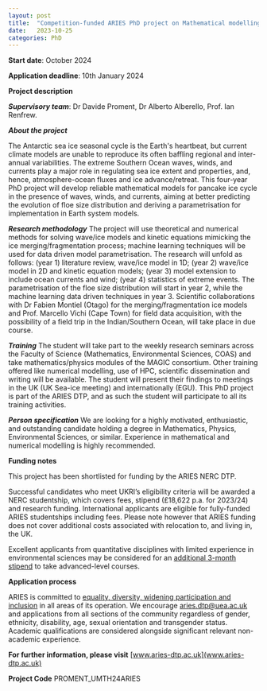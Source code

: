 ```yaml
---
layout: post
title:  "Competition-funded ARIES PhD project on Mathematical modelling of pancake ice cycles in presence of extreme wave events, winds, and currents"
date:   2023-10-25
categories: PhD
---
```

**Start date**:
October 2024

**Application deadline**:
10th January 2024


**Project description**

***Supervisory team***: Dr Davide Proment, Dr Alberto Alberello, Prof. Ian Renfrew.

***About the project***

The Antarctic sea ice seasonal cycle is the Earth's heartbeat, but current climate models are unable to reproduce its often baffling regional and inter-annual variabilities. 
The extreme Southern Ocean waves, winds, and currents play a major role in regulating sea ice extent and properties, and, hence, atmosphere-ocean fluxes and ice advance/retreat. 
This four-year PhD project will develop reliable mathematical models for pancake ice cycle in the presence of waves, winds, and currents, aiming at better predicting the evolution of floe size distribution and deriving a parametrisation for implementation in Earth system models.

***Research methodology***
The project will use theoretical and numerical methods for solving wave/ice models and kinetic equations mimicking the ice merging/fragmentation process; machine learning techniques will be used for data driven model parametrisation. 
The research will unfold as follows: (year 1) literature review, wave/ice model in 1D; (year 2) wave/ice model in 2D and kinetic equation models; (year 3) model extension to include ocean currents and wind; (year 4) statistics of extreme events. 
The parametrisation of the floe size distribution will start in year 2, while the machine learning data driven techniques in year 3. 
Scientific collaborations with Dr Fabien Montiel (Otago) for the merging/fragmentation ice models and Prof. Marcello Vichi (Cape Town) for field data acquisition, with the possibility of a field trip in the Indian/Southern Ocean, will take place in due course.

***Training***
The student will take part to the weekly research seminars across the Faculty of Science (Mathematics, Environmental Sciences, COAS) and take mathematics/physics modules of the MAGIC consortium. 
Other training offered like numerical modelling, use of HPC, scientific dissemination and writing will be available. 
The student will present their findings to meetings in the UK (UK Sea-ice meeting) and internationally (EGU). This PhD project is part of the ARIES DTP, and as such the student will participate to all its training activities.

***Person specification***
We are looking for a highly motivated, enthusiastic, and outstanding candidate holding a degree in Mathematics, Physics, Environmental Sciences, or similar. 
Experience in mathematical and numerical modelling is highly recommended.


**Funding notes**

This project has been shortlisted for funding by the ARIES NERC DTP.

Successful candidates who meet UKRI’s eligibility criteria will be awarded a NERC studentship, which covers fees, stipend (£18,622 p.a. for 2023/24) and research funding. 
International applicants are eligible for fully-funded ARIES studentships including fees. 
Please note however that ARIES funding does not cover additional costs associated with relocation to, and living in, the UK.

Excellent applicants from quantitative disciplines with limited experience in environmental sciences may be considered for an [additional 3-month stipend](https://www.aries-dtp.ac.uk/supervisors/additional-funding/) to take advanced-level courses.

**Application process**

ARIES is committed to [equality, diversity, widening participation and inclusion](https://www.aries-dtp.ac.uk/diversity-matters/) in all areas of its operation. 
We encourage [aries.dtp@uea.ac.uk](mailto:aries.dtp@uea.ac.uk) and applications from all sections of the community regardless of gender, ethnicity, disability, age, sexual orientation and transgender status. 
Academic qualifications are considered alongside significant relevant non-academic experience.

**For further information, please visit** [www.aries-dtp.ac.uk](www.aries-dtp.ac.uk)

**Project Code** PROMENT_UMTH24ARIES

